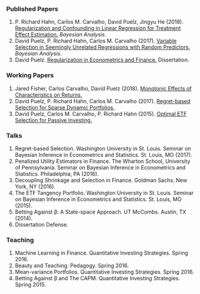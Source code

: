 ### Published Papers

1. P. Richard Hahn, Carlos M. Carvalho, David Puelz, Jingyu He (2018). [Regularization and Confounding in Linear Regression for Treatment Effect Estimation.](https://projecteuclid.org/euclid.ba/1484103680) _Bayesian Analysis_.
2. David Puelz, P. Richard Hahn, Carlos M. Carvalho (2017). [Variable Selection in Seemingly Unrelated Regressions with Random Predictors.](https://projecteuclid.org/euclid.ba/1488855633#abstract) _Bayesian Analysis_.
3. David Puelz.  [Regularization in Econometrics and Finance.](DavidDissertation.pdf)  Dissertation.

### Working Papers

1. Jared Fisher, Carlos Carvalho, David Puelz (2018).  [Monotonic Effects of Characteristics on Returns.](https://apps.olin.wustl.edu/conf/SBIES/files/pdf/2018/38.pdf)
2. David Puelz, P. Richard Hahn, Carlos M. Carvalho (2017). [Regret-based Selection for Sparse Dynamic Portfolios.](https://papers.ssrn.com/sol3/papers.cfm?abstract_id=2995484)
3. David Puelz, Carlos M. Carvalho, P. Richard Hahn (2015). [Optimal ETF Selection for Passive Investing.](https://arxiv.org/pdf/1510.03385v1.pdf)

### Talks

1. Regret-based Selection. Washington University in St. Louis. Seminar on Bayesian Inference in Econometrics and Statistics. St. Louis, MO (2017).
2. Penalized Utility Estimators in Finance. The Wharton School, University of Pennsylvania. Seminar on Bayesian Inference in Econometrics and Statistics. Philadelphia, PA (2016).
3. Decoupling Shrinkage and Selection in Finance. Goldman Sachs. New York, NY (2016).
4. The ETF Tangency Portfolio. Washington University in St. Louis. Seminar on Bayesian Inference in Econometrics and Statistics. St. Louis, MO (2015).
5. Betting Against β: A State-space Approach. UT McCombs. Austin, TX (2014).
6. Dissertation Defense.


### Teaching

1. Machine Learning in Finance. Quantitative Investing Strategies. Spring 2016.
2. Beauty and Teaching. Pedagogy. Spring 2016.
3. Mean-variance Portfolios. Quantitative Investing Strategies. Spring 2016.
4. Betting Against β and The CAPM. Quantitative Investing Strategies. Spring 2015.

